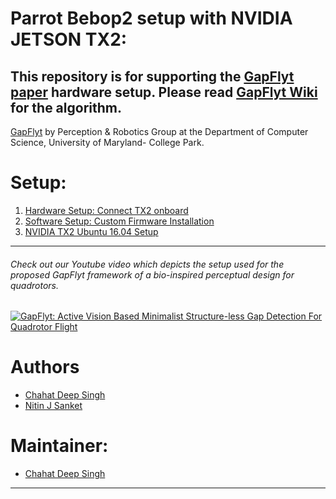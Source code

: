 # Parrot Bebop2 setup with NVIDIA JETSON TX2:
## This repository is for supporting the [GapFlyt paper](https://github.com/prgumd/GapFlyt) hardware setup. Please read [GapFlyt Wiki](https://github.com/prgumd/GapFlyt/wiki) for the algorithm.

[GapFlyt](https://github.com/prgumd/GapFlyt) by Perception & Robotics Group at the Department of Computer Science, University of Maryland- College Park.

# Setup:

1. [Hardware Setup: Connect TX2 onboard](MountingTX2.md)
2. [Software Setup: Custom Firmware Installation](Firmware-Instructions.md)
3. [NVIDIA TX2 Ubuntu 16.04 Setup](https://github.com/chahatdeep/ubuntu-for-robotics/tree/master/Nvidia-TX2-JetPack-setup)
***

###### Check out our Youtube video which depicts the setup used for the proposed GapFlyt framework of a bio-inspired perceptual design for quadrotors.
[![GapFlyt: Active Vision Based Minimalist Structure-less Gap Detection For Quadrotor Flight](https://github.com/prgumd/GapFlyt/raw/master/img/thumbnail.png)](https://www.youtube.com/watch?v=FSSqB7ag04w)

# Authors
- [Chahat Deep Singh](github.com/chahatdeep/)
- [Nitin J Sanket](github.com/NitinJSanket/)

# Maintainer:
- [Chahat Deep Singh](github.com/chahatdeep/)

***
